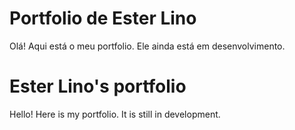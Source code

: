 # Portfolio de Ester Lino
Olá! Aqui está o meu portfolio. Ele ainda está em desenvolvimento.

###

# Ester Lino's portfolio
Hello! Here is my portfolio. It is still in development.
